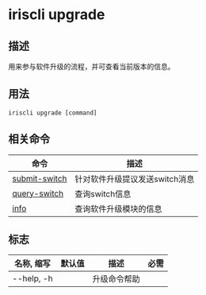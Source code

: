# iriscli upgrade

## 描述

用来参与软件升级的流程，并可查看当前版本的信息。

## 用法

```shell
iriscli upgrade [command]
```

## 相关命令

| 命令                    | 描述                                               |
| ------------- | ------------------------------------- |
| [submit-switch](submit-switch.md) | 针对软件升级提议发送switch消息|
| [query-switch](query-switch.md)   | 查询switch信息                      |
| [info](info.md)                   | 查询软件升级模块的信息|

## 标志

| 名称, 缩写       | 默认值   | 描述            | 必需     |
| --------------- | ------- | ---------------- | -------- |
| --help, -h      |         | 升级命令帮助 |          |
